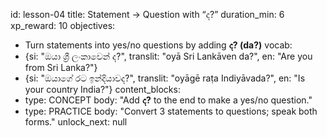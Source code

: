 id: lesson-04
title: Statement → Question with “ද?”
duration_min: 6
xp_reward: 10
objectives:
  - Turn statements into yes/no questions by adding **ද? (da?)**
vocab:
  - {si: "ඔයා ශ්‍රී ලංකාවෙන් ද?", translit: "oyā Sri Lankāven da?", en: "Are you from Sri Lanka?"}
  - {si: "ඔයාගේ රට ඉන්දියාවද?", translit: "oyāgē raṭa Indiyāvada?", en: "Is your country India?"}
content_blocks:
  - type: CONCEPT
    body: "Add **ද?** to the end to make a yes/no question."
  - type: PRACTICE
    body: "Convert 3 statements to questions; speak both forms."
unlock_next: null
